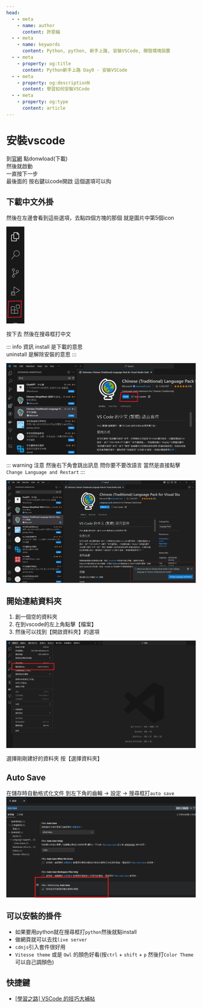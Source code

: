 ```yaml
---
head:
  - - meta
    - name: author
      content: 許恩綸
  - - meta
    - name: keywords
      content: Python, python, 新手上路, 安裝VSCode, 開發環境設置
  - - meta
    - property: og:title
      content: Python新手上路 Day0 - 安裝VSCode
  - - meta
    - property: og:descriptionN
      content: 學習如何安裝VSCode
  - - meta
    - property: og:type
      content: article
---
```


# 安裝vscode

到[官網](https://code.visualstudio.com/) 點donwload(下載)<br>
然後就啟動<br>
一直按下一步<br>
最後面的 按右鍵以code開啟 這個選項可以抅

## 下載中文外掛

然後在左邊會看到這些選項，去點四個方塊的那個
就是圖片中第5個icon

![alt text](./assets/安裝vscode/image.png)

按下去
然後在搜尋框打中文

::: info 資訊
install 是下載的意思<br>
uninstall 是解除安裝的意思
:::

![alt text](./assets/安裝vscode/image-1.png)

::: warning 注意
然後右下角會跳出訊息 問你要不要改語言
當然是直接點擊`Change Language and Restart`
:::

![alt text](./assets/安裝vscode/image-2.png)


## 開始連結資料夾

1. 創一個空的資料夾
2. 在到vscode的左上角點擊【檔案】
3. 然後可以找到【開啟資料夾】的選項

![alt text](./assets/安裝vscode/image-3.png)

選擇剛剛建好的資料夾
按【選擇資料夾】

## Auto Save
在儲存時自動格式化文件
到左下角的齒輪 -> 設定 -> 搜尋框打`auto save`
![alt text](./assets/安裝vscode/image-4.png)

## 可以安裝的掛件

- 如果要用python就在搜尋框打`python`然後就點install
- 做網頁就可以去找`live server`
- `cdnjs`引入套件很好用
- `Vitesse theme` 或是 `Owl` 的顏色好看(按`ctrl` + `shift` + `p` 然後打`Color Theme` 可以自己調顏色)

## 快捷鍵

- [[學習之路] VSCode 的技巧大補帖](https://summer10920.github.io/2020/10-23/article-vscode/)